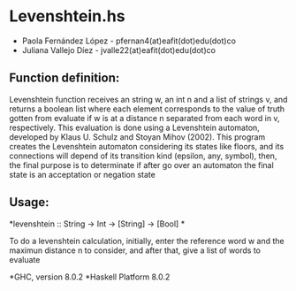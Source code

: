 # Levenshtein.hs

* Paola Fernández López - pfernan4(at)eafit(dot)edu(dot)co
* Juliana Vallejo Díez - jvalle22(at)eafit(dot)edu(dot)co

## Function definition:

Levenshtein function receives an string w, an int n and a list of strings v, and
returns a boolean list where each element corresponds to the value of truth 
gotten from evaluate if w is at a distance n separated from each word in v, 
respectively. This evaluation is done using a Levenshtein automaton, developed
by Klaus U. Schulz and Stoyan Mihov (2002). 
This program creates the Levenshtein automaton considering its states like 
floors, and its connections will depend of its transition kind (epsilon, any, 
symbol), then, the final purpose is to determinate if after go over an automaton 
the final state is an acceptation or negation state

## Usage:

*levenshtein :: String -> Int -> [String] -> [Bool] *

To do a levenshtein calculation, initially, enter the reference word w and the 
maximun distance n to consider, and after that, give a list of words to evaluate


*GHC, version 8.0.2
*Haskell Platform 8.0.2

